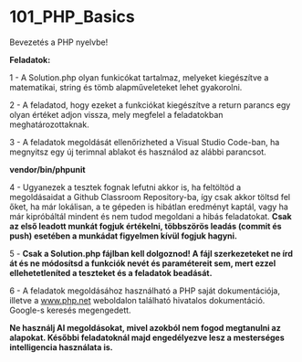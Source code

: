 # 101_PHP_Basics

Bevezetés a PHP nyelvbe!

**Feladatok:**

1 - A Solution.php olyan funkicókat tartalmaz, melyeket kiegészítve a matematikai, string és tömb alapműveleteket lehet gyakorolni.

2 - A feladatod, hogy ezeket a funkciókat kiegészítve a return parancs egy olyan értéket adjon vissza, mely megfelel a feladatokban meghatározottaknak.

3 - A feladatok megoldását ellenőrizheted a Visual Studio Code-ban, ha megnyitsz egy új terimnal ablakot és használod az alábbi parancsot.

**vendor/bin/phpunit**

4 - Ugyanezek a tesztek fognak lefutni akkor is, ha feltöltöd a megoldásaidat a Github Classroom Repository-ba, így csak akkor töltsd fel őket, ha már lokálisan, a te gépeden is hibátlan eredményt kaptál, vagy ha már kipróbáltál mindent és nem tudod megoldani a hibás feladatokat. **Csak az első leadott munkát fogjuk értékelni, többszörös leadás (commit és push) esetében a munkádat figyelmen kívül fogjuk hagyni.**

5 - **Csak a Solution.php fájlban kell dolgoznod! A fájl szerkezeteket ne írd át és ne módosítsd a funkciók nevét és paramétereit sem, mert ezzel ellehetetleníted a teszteket és a feladatok beadását.**

6 - A feladatok megoldásához használható a PHP saját dokumentációja, illetve a www.php.net weboldalon található hivatalos dokumentáció. Google-s keresés megengedett. 

**Ne használj AI megoldásokat, mivel azokból nem fogod megtanulni az alapokat. Későbbi feladatoknál majd engedélyezve lesz a mesterséges intelligencia használata is.** 